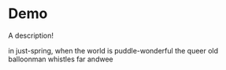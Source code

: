 # Demo

A description!

in just-spring, when the world is puddle-wonderful
the queer old balloonman whistles far andwee